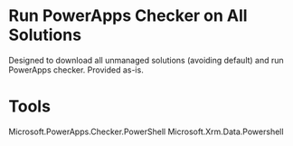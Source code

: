 # Run PowerApps Checker on All Solutions
Designed to download all unmanaged solutions (avoiding default) and run PowerApps checker. Provided as-is.

# Tools
Microsoft.PowerApps.Checker.PowerShell
Microsoft.Xrm.Data.Powershell